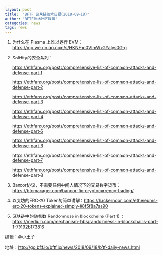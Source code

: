 ```yaml
---
layout: post
title:  "BFTF 区块链技术日报(2018-09-18)"
author: "BFTF技术社区联盟"
categories: news
tags: news
---
```


1. 为什么在 Plasma 上难以运行 EVM：<https://mp.weixin.qq.com/s/HKNFnc0VImW7GYalys0G-g>

2. Solidity的安全系列：

   <https://ethfans.org/posts/comprehensive-list-of-common-attacks-and-defense-part-1>

   <https://ethfans.org/posts/comprehensive-list-of-common-attacks-and-defense-part-2>

   <https://ethfans.org/posts/comprehensive-list-of-common-attacks-and-defense-part-3>

   <https://ethfans.org/posts/comprehensive-list-of-common-attacks-and-defense-part-4>

   <https://ethfans.org/posts/comprehensive-list-of-common-attacks-and-defense-part-5>

   <https://ethfans.org/posts/comprehensive-list-of-common-attacks-and-defense-part-6>

   <https://ethfans.org/posts/comprehensive-list-of-common-attacks-and-defense-part-7>

   <https://ethfans.org/posts/comprehensive-list-of-common-attacks-and-defense-part-8>

3. Bancor协议，不需要任何中间人情况下的交易数字货币：<https://btcmanager.com/bancor-fix-cryptocurrency-trading/>

4. 以太坊的ERC-20 Token的简单讲解：<https://hackernoon.com/ethereums-erc-20-tokens-explained-simply-88f5f8a7ae90>

5. 区块链中的随机数 Randomness in Blockchains (Part 1) ：<https://medium.com/mechanism-labs/randomness-in-blockchains-part-1-79192b173816>



编辑：@小王子

地址：<http://go.bftf.io/bftf.io/news/2018/09/18/bftf-daily-news.html>
